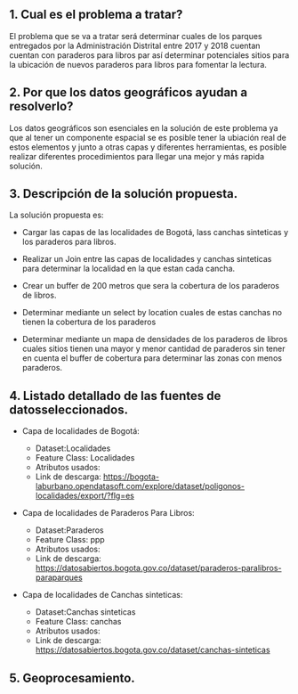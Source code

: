 ## 1. Cual es el problema a tratar?

El problema que se va a tratar será determinar cuales de los parques entregados por la Administración Distrital entre 2017 y 2018 cuentan cuentan con paraderos para libros par así determinar potenciales sitios para la ubicación de nuevos paraderos para libros para fomentar la lectura.

## 2. Por que los datos geográficos ayudan a resolverlo?

Los datos geográficos son esenciales en la solución de este problema ya que al tener un componente espacial se es posible tener la ubiación real de estos elementos y junto a otras capas y diferentes herramientas, es posible realizar diferentes procedimientos para llegar una mejor y más rapida solución.

## 3. Descripción de la solución propuesta.

La solución propuesta es:
+ Cargar las capas de las localidades de Bogotá, lass canchas sinteticas y los paraderos para libros.

+ Realizar un Join entre las capas de localidades y canchas sinteticas para determinar la localidad en la que estan cada cancha.

+ Crear un buffer de 200 metros que sera la cobertura de los paraderos de libros.

+ Determinar mediante un select by location cuales de estas canchas no tienen la cobertura de los paraderos 

+ Determinar mediante un mapa de densidades de los paraderos de libros cuales sitios tienen una mayor y menor cantidad de paraderos sin tener en cuenta el buffer de cobertura para determinar las zonas con menos paraderos.

## 4. Listado detallado de las fuentes de datosseleccionados.

+ Capa de localidades de Bogotá:
  * Dataset:Localidades
  * Feature Class: Localidades
  * Atributos usados: 
  * Link de descarga: https://bogota-laburbano.opendatasoft.com/explore/dataset/poligonos-localidades/export/?flg=es
 
+ Capa de localidades de Paraderos Para Libros:
  * Dataset:Paraderos
  * Feature Class: ppp
  * Atributos usados: 
  * Link de descarga: https://datosabiertos.bogota.gov.co/dataset/paraderos-paralibros-paraparques
  
+ Capa de localidades de Canchas sinteticas:
  * Dataset:Canchas sinteticas
  * Feature Class: canchas
  * Atributos usados: 
  * Link de descarga: https://datosabiertos.bogota.gov.co/dataset/canchas-sinteticas
  
## 5. Geoprocesamiento.


  
  
